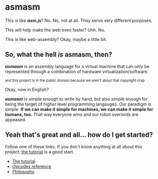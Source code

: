 # asmasm
This is like __*asm.js*__? No. No, not at all. They serve very different purposes.

This will help make the web even faster? Uhh. No.

This is like web-assembly? Okay, maybe a little bit.

## So, what the hell *is* asmasm, then?
__*asmasm*__ is an assembly language for a virtual machine that can only be represented through a combination of hardware virtualization/software.

<sup>and this project is in the public domain because we aren't about that copyright crap</sup>

Okay, now in English?

__*asmasm*__ is simple enough to write by hand, but also simple enough for being the target of higher level programming langauges. Our paradigm is simple. __If we can make it simple for machines, we can make it simple for humans, too.__ That way everyone wins and our robot overlords are appeased.

## Yeah that's great and all... how do I get started?

Follow one of these links. If you don't know anything at all about this project, [the tutorial](../docs/opcodes.md) is a good start.

- [The tutorial](../docs/tutorial.md)
- [Opcodes reference](../docs/opcodes.md)
- [Philosophy](../docs/philosophy.md)
